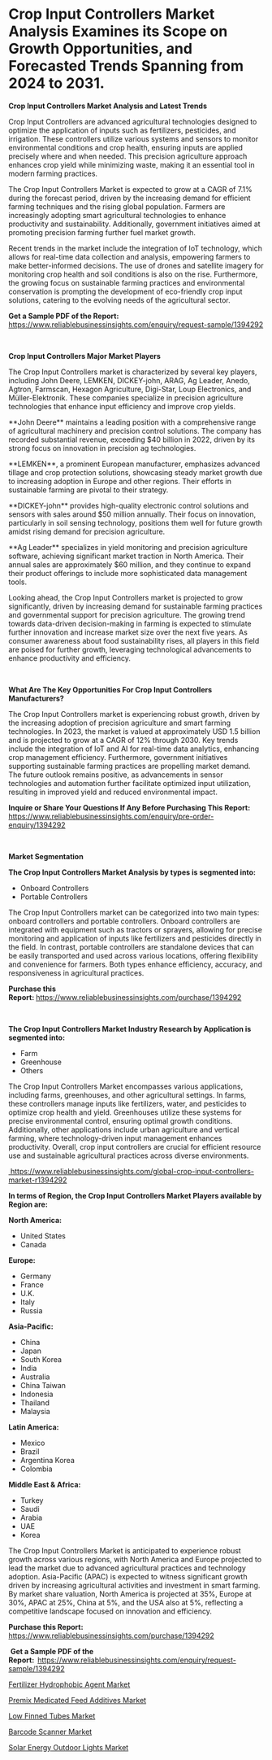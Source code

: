 <p><h1>Crop Input Controllers Market Analysis Examines its Scope on Growth Opportunities, and Forecasted Trends Spanning from 2024 to 2031.</h1></p><p><strong>Crop Input Controllers Market Analysis and Latest Trends</strong></p>
<p><p>Crop Input Controllers are advanced agricultural technologies designed to optimize the application of inputs such as fertilizers, pesticides, and irrigation. These controllers utilize various systems and sensors to monitor environmental conditions and crop health, ensuring inputs are applied precisely where and when needed. This precision agriculture approach enhances crop yield while minimizing waste, making it an essential tool in modern farming practices.</p><p>The Crop Input Controllers Market is expected to grow at a CAGR of 7.1% during the forecast period, driven by the increasing demand for efficient farming techniques and the rising global population. Farmers are increasingly adopting smart agricultural technologies to enhance productivity and sustainability. Additionally, government initiatives aimed at promoting precision farming further fuel market growth.</p><p>Recent trends in the market include the integration of IoT technology, which allows for real-time data collection and analysis, empowering farmers to make better-informed decisions. The use of drones and satellite imagery for monitoring crop health and soil conditions is also on the rise. Furthermore, the growing focus on sustainable farming practices and environmental conservation is prompting the development of eco-friendly crop input solutions, catering to the evolving needs of the agricultural sector.</p></p>
<p><strong>Get a Sample PDF of the Report:&nbsp;</strong> <a href="https://www.reliablebusinessinsights.com/enquiry/request-sample/1394292">https://www.reliablebusinessinsights.com/enquiry/request-sample/1394292</a></p>
<p>&nbsp;</p>
<p><strong>Crop Input Controllers Major Market Players</strong></p>
<p><p>The Crop Input Controllers market is characterized by several key players, including John Deere, LEMKEN, DICKEY-john, ARAG, Ag Leader, Anedo, Agtron, Farmscan, Hexagon Agriculture, Digi-Star, Loup Electronics, and Müller-Elektronik. These companies specialize in precision agriculture technologies that enhance input efficiency and improve crop yields.</p><p>**John Deere** maintains a leading position with a comprehensive range of agricultural machinery and precision control solutions. The company has recorded substantial revenue, exceeding $40 billion in 2022, driven by its strong focus on innovation in precision ag technologies.</p><p>**LEMKEN**, a prominent European manufacturer, emphasizes advanced tillage and crop protection solutions, showcasing steady market growth due to increasing adoption in Europe and other regions. Their efforts in sustainable farming are pivotal to their strategy.</p><p>**DICKEY-john** provides high-quality electronic control solutions and sensors with sales around $50 million annually. Their focus on innovation, particularly in soil sensing technology, positions them well for future growth amidst rising demand for precision agriculture.</p><p>**Ag Leader** specializes in yield monitoring and precision agriculture software, achieving significant market traction in North America. Their annual sales are approximately $60 million, and they continue to expand their product offerings to include more sophisticated data management tools.</p><p>Looking ahead, the Crop Input Controllers market is projected to grow significantly, driven by increasing demand for sustainable farming practices and governmental support for precision agriculture. The growing trend towards data-driven decision-making in farming is expected to stimulate further innovation and increase market size over the next five years. As consumer awareness about food sustainability rises, all players in this field are poised for further growth, leveraging technological advancements to enhance productivity and efficiency.</p></p>
<p>&nbsp;</p>
<p><strong>What Are The Key Opportunities For Crop Input Controllers Manufacturers?</strong></p>
<p><p>The Crop Input Controllers market is experiencing robust growth, driven by the increasing adoption of precision agriculture and smart farming technologies. In 2023, the market is valued at approximately USD 1.5 billion and is projected to grow at a CAGR of 12% through 2030. Key trends include the integration of IoT and AI for real-time data analytics, enhancing crop management efficiency. Furthermore, government initiatives supporting sustainable farming practices are propelling market demand. The future outlook remains positive, as advancements in sensor technologies and automation further facilitate optimized input utilization, resulting in improved yield and reduced environmental impact.</p></p>
<p><strong>Inquire or Share Your Questions If Any Before Purchasing This Report:</strong> <a href="https://www.reliablebusinessinsights.com/enquiry/pre-order-enquiry/1394292">https://www.reliablebusinessinsights.com/enquiry/pre-order-enquiry/1394292</a></p>
<p>&nbsp;</p>
<p><strong>Market Segmentation</strong></p>
<p><strong>The Crop Input Controllers Market Analysis by types is segmented into:</strong></p>
<p><ul><li>Onboard Controllers</li><li>Portable Controllers</li></ul></p>
<p><p>The Crop Input Controllers market can be categorized into two main types: onboard controllers and portable controllers. Onboard controllers are integrated with equipment such as tractors or sprayers, allowing for precise monitoring and application of inputs like fertilizers and pesticides directly in the field. In contrast, portable controllers are standalone devices that can be easily transported and used across various locations, offering flexibility and convenience for farmers. Both types enhance efficiency, accuracy, and responsiveness in agricultural practices.</p></p>
<p><strong>Purchase this Report:&nbsp;</strong><a href="https://www.reliablebusinessinsights.com/purchase/1394292">https://www.reliablebusinessinsights.com/purchase/1394292</a></p>
<p>&nbsp;</p>
<p><strong>The Crop Input Controllers Market Industry Research by Application is segmented into:</strong></p>
<p><ul><li>Farm</li><li>Greenhouse</li><li>Others</li></ul></p>
<p><p>The Crop Input Controllers Market encompasses various applications, including farms, greenhouses, and other agricultural settings. In farms, these controllers manage inputs like fertilizers, water, and pesticides to optimize crop health and yield. Greenhouses utilize these systems for precise environmental control, ensuring optimal growth conditions. Additionally, other applications include urban agriculture and vertical farming, where technology-driven input management enhances productivity. Overall, crop input controllers are crucial for efficient resource use and sustainable agricultural practices across diverse environments.</p></p>
<p><a href="https://www.reliablebusinessinsights.com/global-crop-input-controllers-market-r1394292">&nbsp;https://www.reliablebusinessinsights.com/global-crop-input-controllers-market-r1394292</a></p>
<p><strong>In terms of Region, the Crop Input Controllers Market Players available by Region are:</strong></p>
<p>
    <p> <strong> North America: </strong>
        <ul>
            <li>United States</li>
            <li>Canada</li>
        </ul>
        </p> 
    <p> <strong> Europe: </strong>
        <ul>
            <li>Germany</li>
            <li>France</li>
            <li>U.K.</li>
            <li>Italy</li>
            <li>Russia</li>
        </ul>
        </p> 
    <p> <strong> Asia-Pacific: </strong>
        <ul>
            <li>China</li>
            <li>Japan</li>
            <li>South Korea</li>
            <li>India</li>
            <li>Australia</li>
            <li>China Taiwan</li>
            <li>Indonesia</li>
            <li>Thailand</li>
            <li>Malaysia</li>
        </ul>
        </p> 
    <p> <strong> Latin America: </strong>
        <ul>
            <li>Mexico</li>
            <li>Brazil</li>
            <li>Argentina Korea</li>
            <li>Colombia</li>
        </ul>
        </p> 
    <p> <strong> Middle East & Africa: </strong>
        <ul>
            <li>Turkey</li>
            <li>Saudi</li>
            <li>Arabia</li>
            <li>UAE</li>
            <li>Korea</li>
        </ul>
    </p>
    </p>
<p><p>The Crop Input Controllers Market is anticipated to experience robust growth across various regions, with North America and Europe projected to lead the market due to advanced agricultural practices and technology adoption. Asia-Pacific (APAC) is expected to witness significant growth driven by increasing agricultural activities and investment in smart farming. By market share valuation, North America is projected at 35%, Europe at 30%, APAC at 25%, China at 5%, and the USA also at 5%, reflecting a competitive landscape focused on innovation and efficiency.</p></p>
<p><strong>Purchase this Report: </strong><a href="https://www.reliablebusinessinsights.com/purchase/1394292">https://www.reliablebusinessinsights.com/purchase/1394292</a></p>
<p>&nbsp;<strong>Get a Sample PDF of the Report:&nbsp;&nbsp;</strong><a href="https://www.reliablebusinessinsights.com/enquiry/request-sample/1394292">https://www.reliablebusinessinsights.com/enquiry/request-sample/1394292</a></p>
<p><strong></strong></p>
<p><p><a href="https://issuu.com/reportprime-2/docs/fertilizer-hydrophobic-agent-market_4c3ed94bf230ad">Fertilizer Hydrophobic Agent Market</a></p><p><a href="https://issuu.com/reportprime-2/docs/premix-medicated-feed-additives-mar_6caebb1a6bc082">Premix Medicated Feed Additives Market</a></p><p><a href="https://www.linkedin.com/pulse/driving-market-forces-low-finned-tubes-trends-future-forecasts-0jkrc?trackingId=BrUEBg2URHSa70M9lrASuA%3D%3D">Low Finned Tubes Market</a></p><p><a href="https://www.linkedin.com/pulse/barcode-scanner-market-size-growth-industry-analysis-segmentation-3ch6c?trackingId=wH7N61CmR4%2BYsVub1Ig6aw%3D%3D">Barcode Scanner Market</a></p><p><a href="https://www.linkedin.com/pulse/solar-energy-outdoor-lights-market-growth-outlook-from-l2xqc?trackingId=T%2B3Z6NhrTpS8wwxYXgG%2Fyg%3D%3D">Solar Energy Outdoor Lights Market</a></p></p>